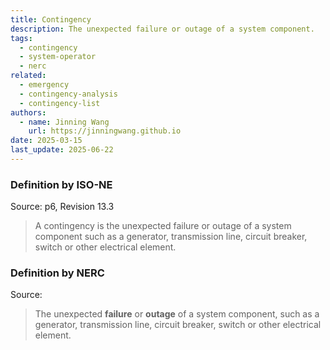 ```yaml
---
title: Contingency
description: The unexpected failure or outage of a system component.
tags:
  - contingency
  - system-operator
  - nerc
related:
  - emergency
  - contingency-analysis
  - contingency-list
authors:
  - name: Jinning Wang
    url: https://jinningwang.github.io
date: 2025-03-15
last_update: 2025-06-22
---
```


### Definition by ISO-NE

Source: <d-cite key="isone2024op19"></d-cite> p6, Revision 13.3

> A contingency is the unexpected failure or outage of a system component such as a generator, transmission line, circuit breaker, switch or other electrical element.

### Definition by NERC

Source: <d-cite key="nerc2024glossary"></d-cite>

> The unexpected **failure** or **outage** of a system component, such as a generator, transmission line, circuit breaker, switch or other electrical element.
